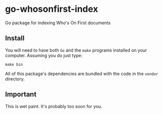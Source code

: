 # go-whosonfirst-index

Go package for indexing Who's On First documents

## Install

You will need to have both `Go` and the `make` programs installed on your computer. Assuming you do just type:

```
make bin
```

All of this package's dependencies are bundled with the code in the `vendor` directory.

## Important

This is wet paint. It's probably too soon for you.
